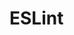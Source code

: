 <!--
 * @Author: SilvesterChiao
 * @Date: 2020-05-08 18:10:56
 * @LastEditors: SilvesterChiao
 * @LastEditTime: 2020-07-20 14:22:10
-->

# ESLint
